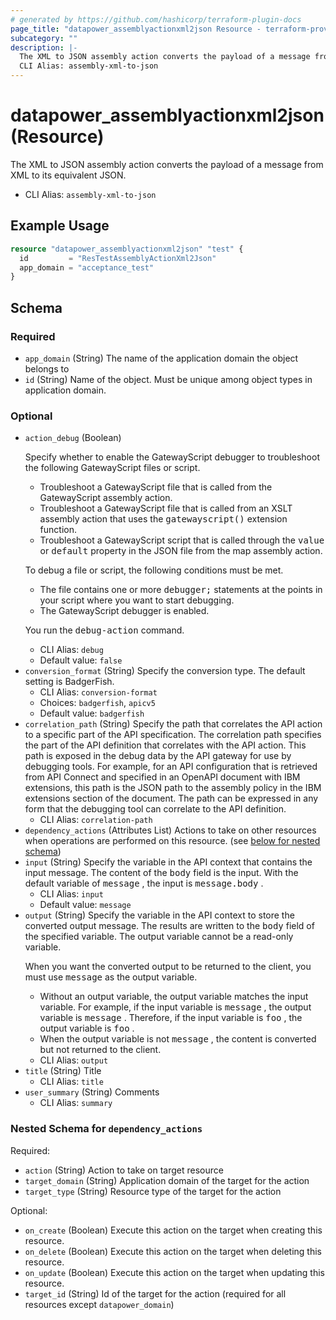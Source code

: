 ```yaml
---
# generated by https://github.com/hashicorp/terraform-plugin-docs
page_title: "datapower_assemblyactionxml2json Resource - terraform-provider-datapower"
subcategory: ""
description: |-
  The XML to JSON assembly action converts the payload of a message from XML to its equivalent JSON.
  CLI Alias: assembly-xml-to-json
---
```


# datapower_assemblyactionxml2json (Resource)

The XML to JSON assembly action converts the payload of a message from XML to its equivalent JSON.
  - CLI Alias: `assembly-xml-to-json`

## Example Usage

```terraform
resource "datapower_assemblyactionxml2json" "test" {
  id         = "ResTestAssemblyActionXml2Json"
  app_domain = "acceptance_test"
}
```

<!-- schema generated by tfplugindocs -->
## Schema

### Required

- `app_domain` (String) The name of the application domain the object belongs to
- `id` (String) Name of the object. Must be unique among object types in application domain.

### Optional

- `action_debug` (Boolean) <p>Specify whether to enable the GatewayScript debugger to troubleshoot the following GatewayScript files or script.</p><ul><li>Troubleshoot a GatewayScript file that is called from the GatewayScript assembly action.</li><li>Troubleshoot a GatewayScript file that is called from an XSLT assembly action that uses the <tt>gatewayscript()</tt> extension function.</li><li>Troubleshoot a GatewayScript script that is called through the <tt>value</tt> or <tt>default</tt> property in the JSON file from the map assembly action.</li></ul><p>To debug a file or script, the following conditions must be met.</p><ul><li>The file contains one or more <tt>debugger;</tt> statements at the points in your script where you want to start debugging.</li><li>The GatewayScript debugger is enabled.</li></ul><p>You run the <tt>debug-action</tt> command.</p>
  - CLI Alias: `debug`
  - Default value: `false`
- `conversion_format` (String) Specify the conversion type. The default setting is BadgerFish.
  - CLI Alias: `conversion-format`
  - Choices: `badgerfish`, `apicv5`
  - Default value: `badgerfish`
- `correlation_path` (String) Specify the path that correlates the API action to a specific part of the API specification. The correlation path specifies the part of the API definition that correlates with the API action. This path is exposed in the debug data by the API gateway for use by debugging tools. For example, for an API configuration that is retrieved from API Connect and specified in an OpenAPI document with IBM extensions, this path is the JSON path to the assembly policy in the IBM extensions section of the document. The path can be expressed in any form that the debugging tool can correlate to the API definition.
  - CLI Alias: `correlation-path`
- `dependency_actions` (Attributes List) Actions to take on other resources when operations are performed on this resource. (see [below for nested schema](#nestedatt--dependency_actions))
- `input` (String) Specify the variable in the API context that contains the input message. The content of the <tt>body</tt> field is the input. With the default variable of <tt>message</tt> , the input is <tt>message.body</tt> .
  - CLI Alias: `input`
  - Default value: `message`
- `output` (String) Specify the variable in the API context to store the converted output message. The results are written to the <tt>body</tt> field of the specified variable. The output variable cannot be a read-only variable. <p>When you want the converted output to be returned to the client, you must use <tt>message</tt> as the output variable.</p><ul><li>Without an output variable, the output variable matches the input variable. For example, if the input variable is <tt>message</tt> , the output variable is <tt>message</tt> . Therefore, if the input variable is <tt>foo</tt> , the output variable is <tt>foo</tt> .</li><li>When the output variable is not <tt>message</tt> , the content is converted but not returned to the client.</li></ul>
  - CLI Alias: `output`
- `title` (String) Title
  - CLI Alias: `title`
- `user_summary` (String) Comments
  - CLI Alias: `summary`

<a id="nestedatt--dependency_actions"></a>
### Nested Schema for `dependency_actions`

Required:

- `action` (String) Action to take on target resource
- `target_domain` (String) Application domain of the target for the action
- `target_type` (String) Resource type of the target for the action

Optional:

- `on_create` (Boolean) Execute this action on the target when creating this resource.
- `on_delete` (Boolean) Execute this action on the target when deleting this resource.
- `on_update` (Boolean) Execute this action on the target when updating this resource.
- `target_id` (String) Id of the target for the action (required for all resources except `datapower_domain`)
